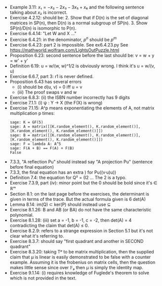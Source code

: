* Example 3.11: $x₁ = -x₂ - 2x₃ - 3x₅ + x₆$ and the following sentence
  talking about $x₂$ is incorrect.
* Exercise 4.2.12: should be:
    2. Show that if D(n) is the set of diagonal matrices in SP(n), then D(n) is a normal subgroup of SP(n). 
    3. Show SP(n)/D(n) is isomorphic to P(n). 
* Exercise 6.4.14: "Let W and X ..."
* Exercise 6.4.21: in the denominator, $p^n$ should be $p^m$
* Exercise 6.4.23: part 2 is impossible. See ex6.4.23.py
  See https://mathworld.wolfram.com/LightsOutPuzzle.html
* Proposition 6.23: second sentence before the last should be: v = w + y = w' + y'
* Definition 6.19: u = w/(w, w)^1/2 is obviously wrong. I think it's u = w/(v, u)
* Exercise 6.6.7, part 3: r1 is never defined.
* Proposition 6.43 has several errors
    * (i) should be d(u, v) = 0 iff u = v
    * (iii) The proof swaps v and w
* Exercise 6.8.3: (ii) the ISBN number incorrectly has 9 digits
* Exercise 7.1.1: (i) ψ : Y → X (the F(X) is wrong)
* Exercise 7.1.15: A^p means exponentiating the elements of A, not matrix multiplication p times:
    ```
    sage: K = GF(5)
    sage: A = matrix([[K.random_element(), K.random_element()], [K.random_element(), K.random_element()]])
    sage: B = matrix([[K.random_element(), K.random_element()], [K.random_element(), K.random_element()]])
    sage: F = lambda A: A^5
    sage: F(A + B) == F(A) + F(B)
    False
    ```
* 7.3.3, "A reflection Pu" should instead say "A projection Pu" (sentence before final equation)
* 7.3.3, the final equation has an extra ) for Pu((v·u)u))
* Definition 7.4: the equation for Q² = (I2 ... The 2 is a typo.
* Exercise 7.3.9, part (iv): minor point but the 0 should be bold since it's ∈ ℝᵐ
* Section 8.1: on the last page before the exercises, the determinant is given in terms of the trace. But the actual formula given is 6 det(A)
* Lemma 8.14: im(Q) ⊂ ker(P) should instead use ⊆
* Exercise 8.1.26: B and AB (or BA) do not have the same characteristic polynomial.
* Exercise 8.1.28: (iii) set a = -1, b = -1, c = -2, then det(A) = 4 contradicting the claim that det(A) ≤ 0.
* Exercise 8.2.9: refers to a strange expression in Section 5.1 but it's not clear what it's referring to.
* Exercise 8.3.7: should say "first quadrant and another in SECOND quadrant"
* Exercise 8.3.20: taking Tᵖ to be matrix multiplication, then the supplied claim that μ is linear is easily demonstrated to be false with a counter example. Assuming it is the frobenius on matrix cells, then the question makes little sense since over 𝔽ₚ then μ is simply the identity map.
* Exercise 9.1.14: (i) requires knowledge of Fuglede's theorem to solve which is not provided in the text.

